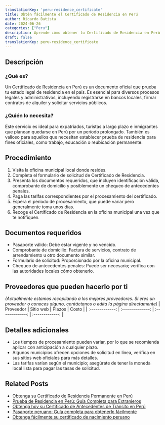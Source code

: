 ```yaml
---
translationKey: 'peru-residence_certificate'
title: Obtén fácilmente el Certificado de Residencia en Perú
author: Ricardo Batista
date: 2024-06-26
categories: ["Peru"]
description: Aprende cómo obtener tu Certificado de Residencia en Perú con una guía paso a paso. Asegúrate de tener todos los documentos requeridos.
draft: false
translationKey: peru-residence_certificate
---
```


## Descripción
### ¿Qué es?
Un Certificado de Residencia en Perú es un documento oficial que prueba tu estado legal de residencia en el país. Es esencial para diversos procesos legales y administrativos, incluyendo registrarse en bancos locales, firmar contratos de alquiler y solicitar servicios públicos.

### ¿Quién lo necesita?
Este servicio es ideal para expatriados, turistas a largo plazo e inmigrantes que planean quedarse en Perú por un período prolongado. También es valioso para aquellos que necesitan establecer prueba de residencia para fines oficiales, como trabajo, educación o reubicación permanente.

## Procedimiento

1. Visita la oficina municipal local donde resides.
2. Completa el formulario de solicitud de Certificado de Residencia.
3. Presenta los documentos requeridos, que incluyen identificación válida, comprobante de domicilio y posiblemente un chequeo de antecedentes penales.
4. Paga las tarifas correspondientes por el procesamiento del certificado.
5. Espera el período de procesamiento, que puede variar pero generalmente toma unos días.
6. Recoge el Certificado de Residencia en la oficina municipal una vez que te notifiquen.

## Documentos requeridos

- Pasaporte válido: Debe estar vigente y no vencido.
- Comprobante de domicilio: Factura de servicios, contrato de arrendamiento u otro documento similar.
- Formulario de solicitud: Proporcionado por la oficina municipal.
- Chequeo de antecedentes penales: Puede ser necesario; verifica con las autoridades locales cómo obtenerlo.

## Proveedores que pueden hacerlo por ti
_(Actualmente estamos recopilando a los mejores proveedores. Si eres un proveedor o conoces alguno, contáctanos o edita la página directamente)_
| Proveedor       |     Sitio web    |     Plazos      |      Costo      |
| :-------------: | :--------------: |  :-------------: | :-------------: |

## Detalles adicionales

- Los tiempos de procesamiento pueden variar, por lo que se recomienda aplicar con anticipación a cualquier plazo.
- Algunos municipios ofrecen opciones de solicitud en línea, verifica en sus sitios web oficiales para más detalles.
- Las tarifas varían según el municipio; asegúrate de tener la moneda local lista para pagar las tasas de solicitud.


## Related Posts

- [Obtenga su Certificado de Residencia Permanente en Perú](https://tramitit.com/es/guides/peru/certificado_de_residencia_permanente/)
- [Prueba de Residencia en Perú: Guía Completa para Extranjeros](https://tramitit.com/es/guides/peru/certificado_de_domicilio/)
- [Obtenga hoy su Certificado de Antecedentes de Tránsito en Perú](https://tramitit.com/es/guides/peru/certificado_de_antecedentes_de_tránsito/)
- [Pasaporte peruano: Guía completa para obtenerlo fácilmente](https://tramitit.com/es/guides/peru/pasaporte_peruano/)
- [Obtenga fácilmente su certificado de nacimiento peruano](https://tramitit.com/es/guides/peru/certificado_de_nacimiento/)